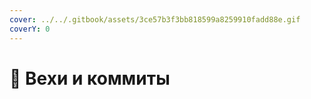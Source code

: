 ```yaml
---
cover: ../../.gitbook/assets/3ce57b3f3bb818599a8259910fadd88e.gif
coverY: 0
---
```


# 💾 Вехи и коммиты


